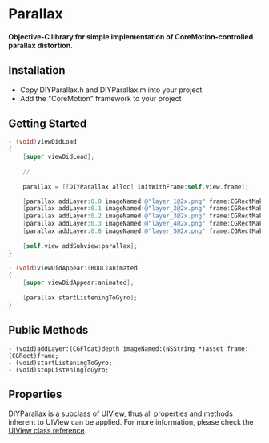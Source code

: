 # Parallax
#### Objective-C library for simple implementation of CoreMotion-controlled parallax distortion.

## Installation
- Copy DIYParallax.h and DIYParallax.m into your project
- Add the "CoreMotion" framework to your project

## Getting Started
```objective-c
- (void)viewDidLoad
{
    [super viewDidLoad];
    
    //
    
    parallax = [[DIYParallax alloc] initWithFrame:self.view.frame];

    [parallax addLayer:0.0 imageNamed:@"layer_1@2x.png" frame:CGRectMake(0, 0, 480, 320)];
    [parallax addLayer:0.1 imageNamed:@"layer_2@2x.png" frame:CGRectMake(240, 0, 240, 320)];
    [parallax addLayer:0.2 imageNamed:@"layer_3@2x.png" frame:CGRectMake(240, 160, 240, 160)];
    [parallax addLayer:0.3 imageNamed:@"layer_4@2x.png" frame:CGRectMake(120, 160, 120, 160)];
    [parallax addLayer:0.8 imageNamed:@"layer_5@2x.png" frame:CGRectMake(60, 160, 60, 160)];
    
    [self.view addSubview:parallax];
}

- (void)viewDidAppear:(BOOL)animated
{
    [super viewDidAppear:animated];
    
    [parallax startListeningToGyro];
}
````

## Public Methods
```
- (void)addLayer:(CGFloat)depth imageNamed:(NSString *)asset frame:(CGRect)frame;
- (void)startListeningToGyro;
- (void)stopListeningToGyro;
```

## Properties
DIYParallax is a subclass of UIView, thus all properties and methods inherent to UIView can be applied. For more information, please check the [UIView class reference](https://developer.apple.com/library/ios/#documentation/uikit/reference/uiview_class/uiview/uiview.html).